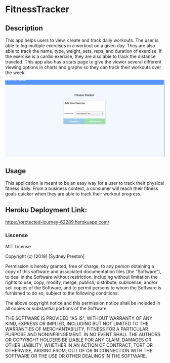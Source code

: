 # FitnessTracker

## Description
This app helps users to view, create and track daily workouts. The user is able to log multiple exercises in a workout on a given day. They are also able to track the name, type, weight, sets, reps, and duration of exercise. If the exercise is a cardio exercise, they are also able to track the distance traveled. This app also has a stats page to give the viewer several different viewing options in charts and graphs so they can track their workouts over the week. 

![Fitness Tracker Demo](./FitnessTracker.gif)

## Usage
This application is meant to be an easy way for a user to track their physical fitness daily. From a business context, a consumer will reach their fitness goals quicker when they are able to track their workout progress. 

## Heroku Deployment Link:
https://protected-journey-62289.herokuapp.com/

  
### Liscense

MIT License

Copyright (c) [2019] [Sydney Preston]

Permission is hereby granted, free of charge, to any person obtaining a copy
of this software and associated documentation files (the "Software"), to deal
in the Software without restriction, including without limitation the rights
to use, copy, modify, merge, publish, distribute, sublicense, and/or sell
copies of the Software, and to permit persons to whom the Software is
furnished to do so, subject to the following conditions:

The above copyright notice and this permission notice shall be included in all
copies or substantial portions of the Software.

THE SOFTWARE IS PROVIDED "AS IS", WITHOUT WARRANTY OF ANY KIND, EXPRESS OR
IMPLIED, INCLUDING BUT NOT LIMITED TO THE WARRANTIES OF MERCHANTABILITY,
FITNESS FOR A PARTICULAR PURPOSE AND NONINFRINGEMENT. IN NO EVENT SHALL THE
AUTHORS OR COPYRIGHT HOLDERS BE LIABLE FOR ANY CLAIM, DAMAGES OR OTHER
LIABILITY, WHETHER IN AN ACTION OF CONTRACT, TORT OR OTHERWISE, ARISING FROM,
OUT OF OR IN CONNECTION WITH THE SOFTWARE OR THE USE OR OTHER DEALINGS IN THE
SOFTWARE.
